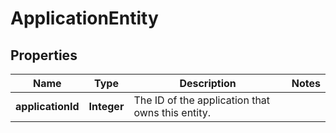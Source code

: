 
# ApplicationEntity

## Properties
Name | Type | Description | Notes
------------ | ------------- | ------------- | -------------
**applicationId** | **Integer** | The ID of the application that owns this entity. | 



